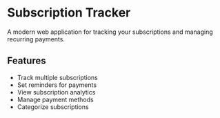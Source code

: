 # Subscription Tracker

A modern web application for tracking your subscriptions and managing recurring payments.

## Features

- Track multiple subscriptions
- Set reminders for payments
- View subscription analytics
- Manage payment methods
- Categorize subscriptions